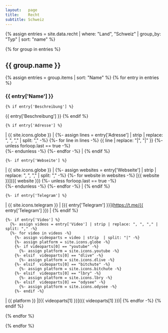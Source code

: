 ```yaml
---
layout:   page
title:    Recht
subtitle: Schweiz
---
```


{% assign entries = site.data.recht | where: "Land", "Schweiz" | group_by: "Typ"  | sort: "name" %}

{% for group in entries %}

## {{ group.name }}

  {% assign entries = group.items | sort: "Name" %}
  {% for entry in entries %}

### {{ entry['Name'] }}

    {% if entry['Beschreibung'] %}
{{ entry['Beschreibung'] }}
    {% endif %}

    {% if entry['Adresse'] %}
| {{ site.icons.globe }}    |
    {%- assign lines = entry['Adresse'] | strip | replace: ", ", "," | split: "," -%}
    {%- for line in lines -%}
    {{ line | replace: "|", "\|" }}
    {%- unless forloop.last == true -%}
    <br/>
    {%- endunless -%}
    {%- endfor -%}
|
    {% endif %}

    {%- if entry['Webseite'] %}
| {{ site.icons.globe }}    |
    {%- assign websites = entry['Webseite'] | strip | replace: ", ", "," | split: "," -%}
    {%- for website in websites -%}
    [{{ website }}]({{ website }})
    {%- unless forloop.last == true -%}
    <br/>
    {%- endunless -%}
    {%- endfor -%}
|
    {% endif %}

    {%- if entry['Telegram'] %}
| {{ site.icons.telegram }} | [{{ entry['Telegram'] }}](https://t.me/{{ entry['Telegram'] }}) |
    {% endif %}

    {%- if entry['Video'] %}
      {%- assign videos = entry['Video'] | strip | replace: ", ", "," | split: "," -%}
      {%- for video in videos -%}
        {%- assign videoparts = video | strip  | split: "|" -%}
        {%- assign platform = site.icons.globe -%}
        {%- if videoparts[0] == "youtube" -%}
          {%- assign platform = site.icons.youtube -%}
        {%- elsif  videoparts[0] == "dlive" -%}
          {%- assign platform = site.icons.dlive -%}
        {%- elsif  videoparts[0] == "bitchute" -%}
          {%- assign platform = site.icons.bitchute -%}
        {%- elsif  videoparts[0] == "lbry" -%}
          {%- assign platform = site.icons.lbry -%}
        {%- elsif  videoparts[0] == "odysee" -%}
          {%- assign platform = site.icons.odysee -%}
        {%- endif -%}
| {{ platform }} |[{{ videoparts[1] }}]({{ videoparts[1] }})|
      {% endfor -%}
    {% endif %}

  {% endfor %}

{% endfor %}

